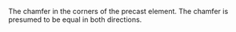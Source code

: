 The chamfer in the corners of the precast element. The chamfer is presumed to be equal in both directions.